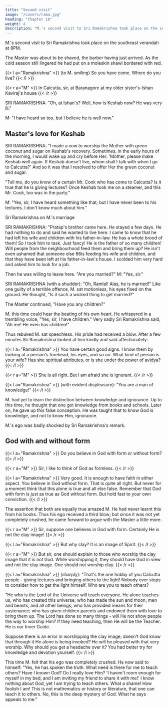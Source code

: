 ```yaml
---
title: "Second visit"
image: "/covers/rama.jpg"
heading: "Chapter 1b"
weight: 4
description: "M.'s second visit to Sri Ramakrishna took place on the southeast verandah at 8PM"
---
```



M.'s second visit to Sri Ramakrishna took place on the southeast verandah at 8PM. 

The Master was about to be shaved, the barber having just arrived. As the cold season still lingered he had put on a moleskin shawl bordered with red. 


{{< l a="Ramakrishna" >}}
(to M. smiling) So you have come. Where do you live?
{{< /l >}}

{{< r a="M" >}}
In Calcutta, sir, at Baranagore at my older sister's-Ishan Kaviraj's house
{{< /r >}}


SRI RAMAKRISHNA: "Oh, at Ishan's? Well, how is Keshab now? He was very ill."

M: "I have heard so too, but I believe he is well now."

## Master's love for Keshab

SRI RAMAKRISHNA: "I made a vow to worship the Mother with green coconut and sugar on Keshab's recovery. Sometimes, in the early hours of the morning, I would wake up
and cry before Her: 'Mother, please make Keshab well again. If Keshab doesn't live, whom shall I talk with when I go to Calcutta?' And so it was that I resolved to offer Her
the green coconut and sugar.

"Tell me, do you know of a certain Mr. Cook who has come to Calcutta? Is it true that he is giving lectures? Once Keshab took me on a steamer, and this Mr. Cook, too was in
the party."

M: "Yes, sir, I have heard something like that; but I have never been to his lectures. I don't know much about him."

Sri Ramakrishna on M.'s marriage

SRI RAMAKRISHNA: "Pratap's brother came here. He stayed a few days. He had nothing to do and said he wanted to live here. I came to know that he had left his wife
and children with his father-in-law. He has a whole brood of them! So I took him to task. Just fancy! He is the father of so many children! Will people from the
neighbourhood feed them and bring them up? He isn't even ashamed that someone else 86is feeding his wife and children, and that they have been left at his father-in-law's
house. I scolded him very hard and asked him to look for a job. 

Then he was willing to leave here.
"Are you married?"
M: "Yes, sir."

SRI RAMAKRISHNA (with a shudder): "Oh, Ramlal! Alas, he is married!"
Like one guilty of a terrible offence, M. sat motionless, his eyes fixed on the ground. He
thought, "Is it such a wicked thing to get married?"

The Master continued, "Have you any children?"

M. this time could hear the beating of his own heart. He whispered in a trembling voice, "Yes, sir, I have children."
Very sadly Sri Ramakrishna said, "Ah me! He even has children!"

Thus rebuked M. sat speechless. His pride had received a blow. After a few minutes Sri Ramakrishna looked at him kindly and said affectionately: 

{{< l a="Ramakrishna" >}}
You have certain good signs. I know them by looking at a person's forehead, his eyes, and so on. What kind of person is your wife? Has she spiritual attributes, or is she under the power of avidya?
{{< /l >}}

{{< r a="M" >}}
She is all right. But I am afraid she is ignorant.
{{< /r >}}

{{< l a="Ramakrishna" >}}
(with evident displeasure): "You are a man of knowledge!"
{{< /l >}}

M. had yet to learn the distinction between knowledge and ignorance. Up to this time, he thought that one got knowledge from books and schools. Later on, he gave up this false conception. He was taught that to know God is knowledge, and not to know Him, ignorance. 

<!-- When Sri Ramakrishna exclaimed, "And you are a man of knowledge!",  -->

M.'s ego was badly shocked by Sri Ramakrishna's remark.

## God with and without form

{{< l a="Ramakrishna" >}}
Do you believe in God with form or without form?
{{< /l >}}

<!-- M., rather surprised, said to himself: "How can one believe in God without form when one believes in God with form? And if one believes in God without form, how can one
believe that God has a form? Can these two contradictory ideas be true at the same time? Can a white liquid like milk be black?" -->

{{< r a="M" >}}
Sir, I like to think of God as formless.
{{< /r >}}

{{< l a="Ramakrishna" >}}
Very good. It is enough to have faith in either aspect. You believe in God without form. That is quite all right. But never for a moment think that this alone is true
and all else false. Remember that God with form is just as true as God without form. But hold fast to your own conviction.
{{< /l >}}

The assertion that both are equally true amazed M. He had never learnt this from his books. Thus his ego received a third blow; but since it was not yet completely crushed,
he came forward to argue with the Master a little more. 

<!-- God and the clay image -->

{{< r a="M" >}}
Sir, suppose one believes in God with form. Certainly He is not the clay image!
{{< /r >}}

{{< l a="Ramakrishna" >}}
But why clay? It is an image of Spirit.
{{< /l >}}

<!-- M. could not quite understand the significance of this "image of Spirit".  -->

{{< r a="M" >}}
But sir, one should explain to those who worship the clay image that it is not God. While worshipping it, they should have God in view and not the clay image. One should not worship clay.
{{< /r >}}

{{< l a="Ramakrishna" >}}
(sharply): "That's the one hobby of you Calcutta people - giving lectures and bringing others to the light! Nobody ever stops to consider how to get the light himself. Who are you to teach others?

"He who is the Lord of the Universe will teach everyone. He alone teaches us, who has created this universe; who has made the sun and moon, men and beasts, and all other
beings; who has provided means for their sustenance; who has given children parents and endowed them with love to bring them up. The Lord has done so many things - will
He not show people the way to worship Him? If they need teaching, then He will be the Teacher. He is our Inner Guide.

Suppose there is an error in worshipping the clay image; doesn't God know that through it He alone is being invoked? He will he pleased with that very worship. Why
should you get a headache over it? You had better try for knowledge and devotion yourself.
{{< /l >}}

This time M. felt that his ego was completely crushed. He now said to himself: "Yes, he has spoken the truth. What need is there for me to teach others? Have I known God?
Do I really love Him? 'I haven't room enough for myself in my bed, and I am inviting my friend to share it with me!' I know nothing about God, yet I am trying to teach others. What a shame! How foolish I am! This is not mathematics or history or literature, that one can teach it to others. No, this is the deep mystery of God. What he says appeals to me."


